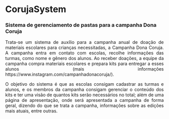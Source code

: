 # CorujaSystem
### Sistema de gerenciamento de pastas para a campanha Dona Coruja

<p align= "justify">Trata-se um sistema de auxílio para a campanha anual de doação de materiais escolares para crianças necessitadas, a Campanha Dona Coruja. A campanha entra em contato com escolas, recolhe informações das turmas, como nome e gênero dos alunos. Ao receber doações, a equipe da campanha compra materiais escolares e prepara kits para entregar a esses alunos (mais informações https://www.instagram.com/campanhadonacoruja/).</p>

<p align= "justify">O objetivo do sistema é que as escolas consigam cadastrar as turmas e alunos, e os membros da campanha consigam gerenciar o conteúdo dos kits e ter uma visão de quantos kits serão necessários no total; além de uma página de apresentação, onde será apresentada a campanha de forma geral, dizendo do que se trata a campanha, informações sobre as edições mais atuais, entre outras.</p>